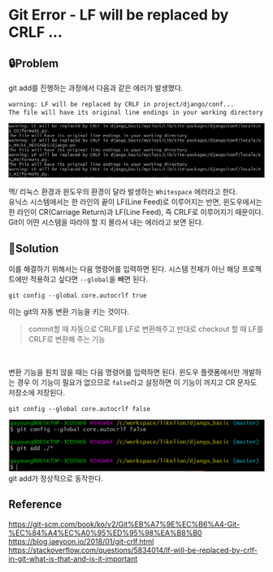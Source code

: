 # Git Error - LF will be replaced by CRLF ...

## 🔒Problem

git add를 진행하는 과정에서 다음과 같은 에러가 발생했다.

```
warning: LF will be replaced by CRLF in project/django/conf...
The file will have its original line endings in your working directory
```

![error_img](./img/git_err_lf.png)

맥/ 리눅스 환경과 윈도우의 환경이 달라 발생하는 `Whitespace` 에러라고 한다.<br>
유닉스 시스템에서는 한 라인의 끝이 LF(Line Feed)로 이루어지는 반면, 윈도우에서는 한 라인이 CR(Carriage Return)과 LF(Line Feed), 즉 CRLF로 이루어지기 때문이다. Git이 어떤 시스템을 따라야 할 지 몰라서 내는 에러라고 보면 된다.

## 🔑Solution

이를 해결하기 위해서는 다음 명령어를 입력하면 된다.
시스템 전체가 아닌 해당 프로젝트에만 적용하고 싶다면 `--global`을 빼면 된다.

```
git config --global core.autocrlf true
```

이는 git의 자동 변환 기능을 키는 것이다.

> commit할 때 자동으로 CRLF를 LF로 변환해주고 반대로 checkout 할 때 LF를 CRLF로 변환해 주는 기능

<br>

변환 기능을 원치 않을 때는 다음 명령어를 입력하면 된다.
윈도우 플랫폼에서만 개발하는 경우 이 기능이 필요가 없으므로 `false`라고 설정하면 이 기능이 꺼지고 CR 문자도 저장소에 저장된다.

```
git config --global core.autocrlf false
```

![sol_img](./img/git_err_lf_sol.png)
git add가 정상적으로 동작한다.

## Reference

https://git-scm.com/book/ko/v2/Git%EB%A7%9E%EC%B6%A4-Git-%EC%84%A4%EC%A0%95%ED%95%98%EA%B8%B0
https://blog.jaeyoon.io/2018/01/git-crlf.html
https://stackoverflow.com/questions/5834014/lf-will-be-replaced-by-crlf-in-git-what-is-that-and-is-it-important
